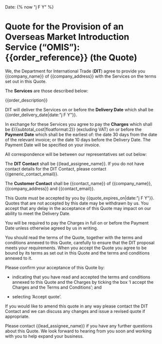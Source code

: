 Date: {% now "j F Y" %}

# Quote for the Provision of an Overseas Market Introduction Service (“OMIS”): {{order_reference}} (the **Quote**)

We, the Department for International Trade (**DIT**) agree to provide you {{company_name}} of {{company_address}} with the Services on the terms set out in this Quote.

The **Services** are those described below:

{{order_description}}

DIT will deliver the Services on or before the **Delivery Date** which shall be {{order_delivery_date|date:"j F Y"}}.

In exchange for these Services you agree to pay the **Charges** which shall be £{{subtotal_cost|floatformat:2}} (excluding VAT) on or before the **Payment Date** which shall be the earliest of: the date 30 days from the date of the relevant invoice; or the date 10 days before the Delivery Date. The Payment Date will be specified on your invoice.

All correspondence will be between our representatives set out below:

The **DIT Contact** shall be {{lead_assignee_name}}. If you do not have contact details for the DIT Contact, please contact {{generic_contact_email}}.

The **Customer Contact** shall be {{contact_name}} of {{company_name}}, {{company_address}} and {{contact_email}}.

This Quote must be accepted by you by {{quote_expires_on|date:"j F Y"}}. Quotes that are not accepted by this date may be withdrawn by us. You accept that any delay in the acceptance of this Quote may impact on our ability to meet the Delivery Date.

You will be required to pay the Charges in full on or before the Payment Date unless otherwise agreed by us in writing.

You should read the terms of the Quote, together with the terms and conditions annexed to this Quote, carefully to ensure that the DIT proposal meets your requirements. When you accept the Quote you agree to be bound by its terms as set out in this Quote and the terms and conditions annexed to it.

Please confirm your acceptance of this Quote by:

- indicating that you have read and accepted the terms and conditions annexed to this Quote and the Charges by ticking the box ‘I accept the Charges and the Terms and Conditions’; and

- selecting ‘Accept quote’.

If you would like to amend this quote in any way please contact the DIT Contact and we can discuss any changes and issue a revised quote if appropriate.

Please contact {{lead_assignee_name}} if you have any further questions about this Quote. We look forward to hearing from you soon and working with you to help expand your business.
